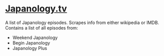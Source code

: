 # [Japanology.tv](http://japanology.tv)

A list of Japanology episodes. Scrapes info from either wikipedia or IMDB. Contains a list of all episodes from:

- Weekend Japanology
- Begin Japanology
- Japanology Plus
